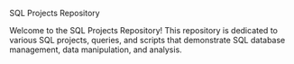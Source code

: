 SQL Projects Repository

Welcome to the SQL Projects Repository! 
This repository is dedicated to various SQL projects, queries, and scripts that demonstrate SQL database management, data manipulation, and analysis.
